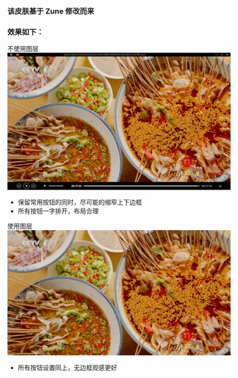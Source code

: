 ### 该皮肤基于 Zune 修改而来  
### 效果如下：  
不使用图层  
![](https://github.com/leaicc/Image/blob/main/Hlt/SP20211113212100.jpg)
- 保留常用按钮的同时，尽可能的缩窄上下边框
- 所有按钮一字排开，布局合理  
    
使用图层  
![](https://github.com/leaicc/Image/blob/main/Hlt/SP20211113212815.jpg)
- 所有按钮设置同上，无边框观感更好
